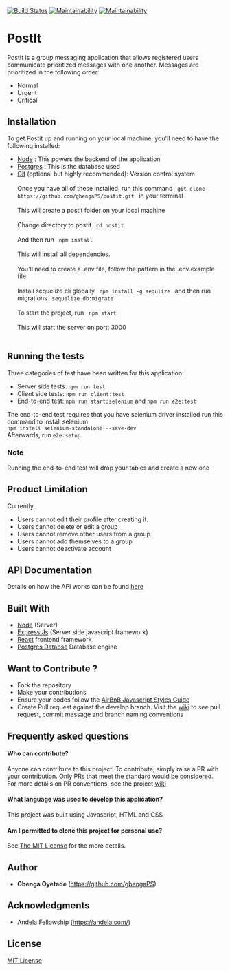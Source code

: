 [![Build Status](https://travis-ci.org/gbengaPS/postit.svg?branch=develop)](https://travis-ci.org/gbengaPS/postit) [![Maintainability](https://coveralls.io/repos/github/gbengaPS/postit/badge.svg?branch=develop)](https://coveralls.io/github/gbengaPS/postit?branch=develop)
[![Maintainability](https://api.codeclimate.com/v1/badges/a99a88d28ad37a79dbf6/maintainability)](https://codeclimate.com/github/codeclimate/codeclimate/maintainability)

# PostIt
PostIt is a group messaging application that allows registered users communicate prioritized messages
with one another. Messages are prioritized in the following order:
* Normal
* Urgent
* Critical

## Installation
To get Postit up and running on your local machine, you'll need to have the following installed:
* [Node](https://nodejs.org/) : This powers the backend of the application
* [Postgres](https://www.postgresql.org/) : This is the database used
* [Git](https://expressjs.com/) (optional but highly recommended): Version control system <br /><br />
Once you have all of these installed, run this command
`  git clone https://github.com/gbengaPS/postit.git  ` in your terminal<br /><br />
This will create a postit folder on your local machine<br /><br />
Change directory to postit `  cd postit  `<br /><br />
And then run  `  npm install  ` <br /><br />
This will install all dependencies.<br /><br />
You'll need to create a .env file, follow the pattern in the .env.example file. <br /><br />
Install sequelize cli globally `  npm install -g sequlize  ` and then run migrations `  sequelize db:migrate   `<br /><br />
To start the project, run `  npm start  `<br /><br />
This will start the server on port: 3000 <br /><br />

## Running the tests

Three categories of test have been written for this application:
* Server side tests: ` npm run test `
* Client side tests: ` npm run client:test `
* End-to-end test: ` npm run start:selenium ` and ` npm run e2e:test `

The end-to-end test requires that you have selenium driver installed
run this command to install selenium <br />
`npm install selenium-standalone --save-dev` <br />
Afterwards, run `e2e:setup`

### Note
Running the end-to-end test will drop your tables and create a new one

## Product Limitation
Currently,
* Users cannot edit their profile after creating it.
* Users cannot delete or edit a group
* Users cannot remove other users from a group
* Users cannot add themselves to a group
* Users cannot deactivate account

## API Documentation
Details on how the API works can be found [here](https://postit-gbenga.herokuapp.com/doc)

## Built With

* [Node](https://nodejs.org/) (Server)
* [Express Js](https://expressjs.com/) (Server side javascript framework)
* [React](https://reactjs.org/) frontend framework
* [Postgres Databse](https://www.postgresql.org/) Database engine

## Want to Contribute ?
  * Fork the repository
  * Make your contributions
  * Ensure your codes follow the [AirBnB Javascript Styles Guide](https://www.gitbook.com/book/duk/airbnb-javascript-guidelines/details)
  * Create Pull request against the develop branch.
Visit the [wiki](https://github.com/gbengaPS/postit/wiki) to see pull request,
commit message and branch naming conventions

## Frequently asked questions

#### Who can contribute?
Anyone can contribute to this project! To contribute, simply raise a PR with your contribution. Only PRs that meet the standard would be considered. For more details on PR conventions, see the project [wiki](https://github.com/gbengaPS/postit/wiki)

#### What language was used to develop this application?
This project was built using Javascript, HTML and CSS

#### Am I permitted to clone this project for personal use?
See [The MIT License](./LICENSE.md) for the more details.

## Author

* **Gbenga Oyetade** (https://github.com/gbengaPS)

## Acknowledgments

* Andela Fellowship (https://andela.com/)

## License

[MIT License](./LICENSE.md)




